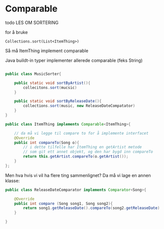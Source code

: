 # Comparable
todo LES OM SORTERING

for å bruke

`Collections.sort(List<ItemThing>)`

Så må ItemThing implement comparable

Java buildt-in typer implementer allerede comparable (feks String)

```java

public class MusicSorter{

    public static void sortByArtist(){
        collecitons.sort(mucsic)
    }

    public static void sortByReleaseDate(){
        collections.sort(music, new ReleaseDateCompatator)
    }
}

public class ItemThing implements Comparable<ItemThing>{

    // da må vi legge til compare to for å implemente interfacet
    @Override
    public int compareTo(Song o){
        // i dette tilfelle har ItemThing en getArtist metode 
        // som git ett annet objekt, og den har bygd inn compareTo
        return this.getArtist.compareTo(o.getArtist());
    }
};
```
Men hva hvis vi vil ha flere ting sammenlignet? Da må vi lage en annen klasse:
```java
public class ReleaseDateComparator implements Comparator<Song>{

    @Override
    public int compare (Song song1, Song song2){
        return song1.getReleaseDate().compareTo(song2.getReleaseDate)
    }

}
```